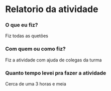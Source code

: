 # Relatorio da atividade

### O que eu fiz?

Fiz todas as quetões

### Com quem ou como fiz?

Fiz a atividade com ajuda de colegas da turma

### Quanto tempo levei pra fazer a atividade

Cerca de uma 3 horas e meia
